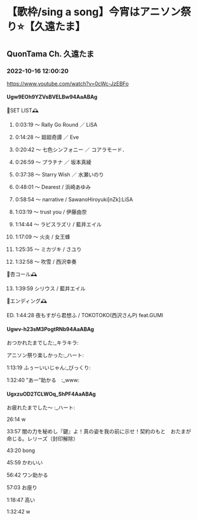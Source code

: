# 【歌枠/sing a song】今宵はアニソン祭り⭐️【久遠たま】

## QuonTama Ch. 久遠たま

### 2022-10-16 12:00:20

https://www.youtube.com/watch?v=0cWc-JzEBFo

#### Ugw9EOh9YZVsBVELBw94AaABAg

🥀SET LIST​🕰



01. 0:03:19 ～ Rally Go Round ／ LiSA



02. 0:14:28 ～ 廻廻奇譚 ／ Eve



03. 0:20:42 ～ 七色シンフォニー ／ コアラモード．



04. 0:26:59 ～ プラチナ ／ 坂本真綾



05. 0:37:38 ～ Starry Wish ／ 水瀬いのり



06. 0:48:01 ～ Dearest / 浜崎あゆみ



07. 0:58:54 ～ narrative / SawanoHiroyuki[nZk]:LiSA



08. 1:03:19 ～ ​trust you / 伊藤由奈



09. 1:14:44 ～ ラピスラズリ / 藍井エイル



10. 1:17:09 ～ 火炎 / 女王蜂



11. 1:25:35 ～ ミカヅキ / さユり



12. 1:32:58 ～ 吹雪 / 西沢幸奏



🥀杏コール​🕰



13. 1:39:59 シリウス / 藍井エイル



🥀エンディング​🕰



ED. 1:44:28 ​夜もすがら君想ふ / TOKOTOKO(西沢さんP) feat.GUMI



#### Ugwv-h23sM3PogtRNb94AaABAg

おつかれたまでした:_キラキラ:

アニソン祭り楽しかった:_ハート:

1:13:19  ふぅーいいじゃん:_びっくり:

1:32:40  ”あー”助かる　:_www:



#### UgxzuOD2TCLWOq_ShPF4AaABAg

お疲れたまでした～ :_ハート:

26:14 w

33:57 闇の力を秘めし『鍵』よ！真の姿を我の前に示せ！契約のもと　おたまが命じる。レリーズ（封印解除）

43:20 bong

45:59 かわいい

56:42 ワン助かる

57:03 お座り

1:18:47 高い

1:32:42 w

